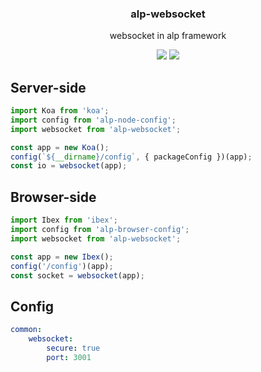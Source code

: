 <h3 align="center">
  alp-websocket
</h3>

<p align="center">
  websocket in alp framework
</p>

<p align="center">
  <a href="https://npmjs.org/package/alp-websocket"><img src="https://img.shields.io/npm/v/alp-websocket.svg?style=flat-square"></a>
  <a href="https://david-dm.org/christophehurpeau/alp?path=packages/alp-websocket"><img src="https://david-dm.org/christophehurpeau/alp?path=packages/alp-websocket.svg?style=flat-square"></a>
</p>

## Server-side

```js
import Koa from 'koa';
import config from 'alp-node-config';
import websocket from 'alp-websocket';

const app = new Koa();
config(`${__dirname}/config`, { packageConfig })(app);
const io = websocket(app);
```


## Browser-side

```js
import Ibex from 'ibex';
import config from 'alp-browser-config';
import websocket from 'alp-websocket';

const app = new Ibex();
config('/config')(app);
const socket = websocket(app);
```

## Config

```yaml
common:
    websocket:
        secure: true
        port: 3001
```
